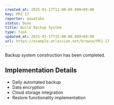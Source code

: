 ```yaml
---
created_at: 2025-01-17T11:00:00.000+09:00
key: PRJ-17
reporter: qawatake
status: Done
title: Build Backup System
type: Task
updated_at: 2025-01-17T15:00:00.000+09:00
url: https://example.atlassian.net/browse/PRJ-17
---
```


Backup system construction has been completed.

## Implementation Details
- Daily automated backup
- Data encryption
- Cloud storage integration
- Restore functionality implementation